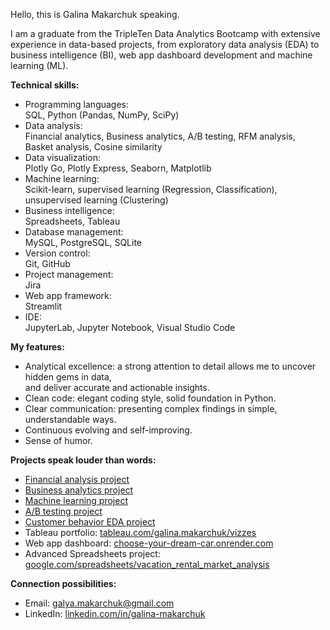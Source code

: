 Hello, this is Galina Makarchuk speaking.

I am a graduate from the TripleTen Data Analytics Bootcamp with extensive experience in data-based projects, from exploratory data analysis (EDA) to business intelligence (BI), web app dashboard development and machine learning (ML).

__Technical skills:__

* Programming languages: \
  SQL, Python (Pandas, NumPy, SciPy)
* Data analysis: \
  Financial analytics, Business analytics, A/B testing, RFM analysis, Basket analysis, Cosine similarity
* Data visualization: \
  Plotly Go, Plotly Express, Seaborn, Matplotlib
* Machine learning: \
  Scikit-learn, supervised learning (Regression, Classification), unsupervised learning (Clustering)
* Business intelligence: \
  Spreadsheets, Tableau
* Database management: \
  MySQL, PostgreSQL, SQLite
* Version control: \
  Git, GitHub
* Project management: \
  Jira
* Web app framework: \
  Streamlit
* IDE: \
  JupyterLab, Jupyter Notebook, Visual Studio Code

__My features:__
* Analytical excellence: a strong attention to detail allows me to uncover hidden gems in data, \
  and deliver accurate and actionable insights.
* Clean code: elegant coding style, solid foundation in Python.
* Clear communication: presenting complex findings in simple, understandable ways.
* Continuous evolving and self-improving.
* Sense of humor.

__Projects speak louder than words:__
* [Financial analysis project](https://github.com/Galina-Makarchuk/financial_analysis_project)
* [Business analytics project](https://github.com/Galina-Makarchuk/business_analytics_project)
* [Machine learning project](https://github.com/Galina-Makarchuk/machine_learning_project)
* [A/B testing project](https://github.com/Galina-Makarchuk/ab_testing_project)
* [Customer behavior EDA project](https://github.com/Galina-Makarchuk/customer_behavior_project)
* Tableau portfolio: [tableau.com/galina.makarchuk/vizzes](https://public.tableau.com/app/profile/galina.makarchuk/vizzes)
* Web app dashboard: [choose-your-dream-car.onrender.com](https://choose-your-dream-car.onrender.com)
* Advanced Spreadsheets project: [google.com/spreadsheets/vacation_rental_market_analysis](https://docs.google.com/spreadsheets/d/1T15obKWkox-vhC8lfSlBP1GkH1EEt_OPbmArmYg0WoU/edit?usp=sharing)

__Connection possibilities:__
* Email: galya.makarchuk@gmail.com
* LinkedIn: [linkedin.com/in/galina-makarchuk](https://www.linkedin.com/in/galina-makarchuk/)
